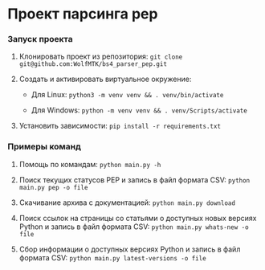 # Проект парсинга pep

### Запуск проекта

1. Клонировать проект из репозитория:
`git clone git@github.com:WolfMTK/bs4_parser_pep.git`

2. Создать и активировать виртуальное окружение:

    * Для Linux: `python3 -m venv venv && . venv/bin/activate`

    * Для Windows: `python -m venv venv && . venv/Scripts/activate`

3. Установить зависимости: `pip install -r requirements.txt`

###  Примеры команд

1. Помощь по командам: `python main.py -h`

2. Поиск текущих статусов PEP и запись в файл формата CSV: `python main.py pep -o file`

3. Скачивание архива с документацией: `python main.py download`

4. Поиск ссылок на страницы со статьями о доступных новых версиях Python и запись в файл формата CSV: `python main.py whats-new -o file`

5. Сбор информации о доступных версиях Python и запись в файл формата CSV: `python main.py latest-versions -o file`
